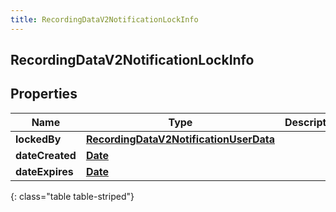 ```yaml
---
title: RecordingDataV2NotificationLockInfo
---
```

## RecordingDataV2NotificationLockInfo


## Properties

| Name | Type | Description | Notes |
| ------------ | ------------- | ------------- | ------------- |
| **lockedBy** | [**RecordingDataV2NotificationUserData**](RecordingDataV2NotificationUserData.html) |  |  [optional] |
| **dateCreated** | [**Date**](Date.html) |  |  [optional] |
| **dateExpires** | [**Date**](Date.html) |  |  [optional] |
{: class="table table-striped"}



